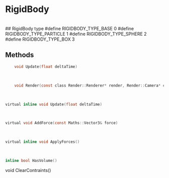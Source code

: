 # RigidBody

<br>
## RigidBody type
#define RIGIDBODY_TYPE_BASE		0
#define RIGIDBODY_TYPE_PARTICLE 1
#define RIGIDBODY_TYPE_SPHERE	2
#define RIGIDBODY_TYPE_BOX		3

## Methods

```h
	void Update(float deltaTime)
```

<br>

```h
	void Render(const class Render::Renderer* render, Render::Camera* camera, Render::LightManager* lightManager)
```

<br>

```h
virtual inline void Update(float deltaTime)
```

<br>


```h
virtual void AddForce(const Maths::Vector3& force) 
```

<br>

```h
virtual inline void ApplyForces()
```


<br>

```h
inline bool HasVolume()

```
void ClearContraints()

<br>

```h

```